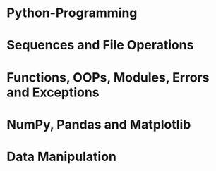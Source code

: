 # Python-Programming

# Sequences and File Operations
# Functions, OOPs, Modules, Errors and Exceptions
# NumPy, Pandas and Matplotlib
# Data Manipulation
